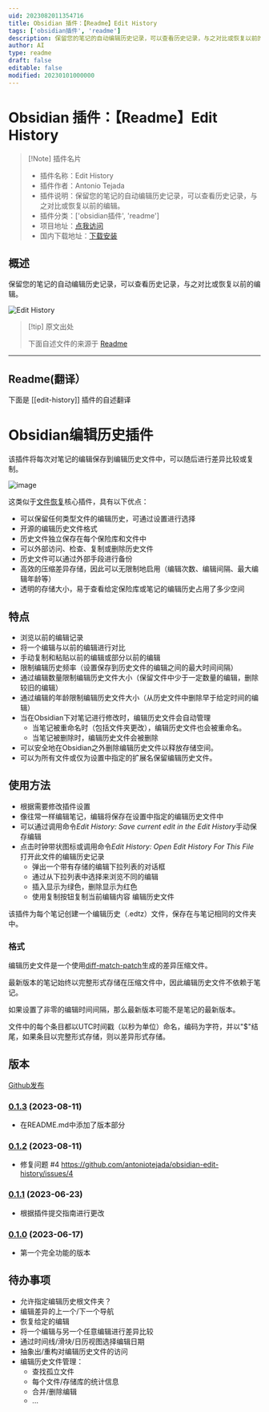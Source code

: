 ```yaml
---
uid: 2023082011354716
title: Obsidian 插件：【Readme】Edit History
tags: ['obsidian插件', 'readme']
description: 保留您的笔记的自动编辑历史记录，可以查看历史记录，与之对比或恢复以前的编辑。
author: AI
type: readme
draft: false
editable: false
modified: 20230101000000
---
```


# Obsidian 插件：【Readme】Edit History

> [!Note] 插件名片
> - 插件名称：Edit History
> - 插件作者：Antonio Tejada
> - 插件说明：保留您的笔记的自动编辑历史记录，可以查看历史记录，与之对比或恢复以前的编辑。
> - 插件分类：['obsidian插件', 'readme']
> - 项目地址：[点我访问](https://github.com/antoniotejada/obsidian-edit-history)
> - 国内下载地址：[下载安装](https://pkmer.cn/products/plugin/pluginMarket/?edit-history)

## 概述

保留您的笔记的自动编辑历史记录，可以查看历史记录，与之对比或恢复以前的编辑。

![Edit History](https://cdn.pkmer.cn/covers/edit-history.png!pkmer)

> [!tip] 原文出处
> 
>下面自述文件的来源于 [Readme](https://ghproxy.net/https://raw.githubusercontent.com/antoniotejada/obsidian-edit-history/master/README.md)
> 

---

## Readme(翻译）

下面是 [[edit-history]] 插件的自述翻译


# Obsidian编辑历史插件

该插件将每次对笔记的编辑保存到编辑历史文件中，可以随后进行差异比较或复制。

![image](https://github.com/antoniotejada/obsidian-edit-history/assets/6446344/fa9456d5-0de0-4160-bd06-6a38494f7c57)

这类似于[文件恢复](https://help.obsidian.md/Plugins/File+recovery)核心插件，具有以下优点：
- 可以保留任何类型文件的编辑历史，可通过设置进行选择
- 开源的编辑历史文件格式
- 历史文件独立保存在每个保险库和文件中
- 可以外部访问、检查、复制或删除历史文件
- 历史文件可以通过外部手段进行备份
- 高效的压缩差异存储，因此可以无限制地启用（编辑次数、编辑间隔、最大编辑年龄等）
- 透明的存储大小，易于查看给定保险库或笔记的编辑历史占用了多少空间
## 特点

- 浏览以前的编辑记录
- 将一个编辑与以前的编辑进行对比
- 手动复制和粘贴以前的编辑或部分以前的编辑
- 限制编辑历史频率（设置保存到历史文件的编辑之间的最大时间间隔）
- 通过编辑数量限制编辑历史文件大小（保留文件中少于一定数量的编辑，删除较旧的编辑）
- 通过编辑的年龄限制编辑历史文件大小（从历史文件中删除早于给定时间的编辑）
- 当在Obsidian下对笔记进行修改时，编辑历史文件会自动管理
  - 当笔记被重命名时（包括文件夹更改），编辑历史文件也会被重命名。
  - 当笔记被删除时，编辑历史文件会被删除
- 可以安全地在Obsidian之外删除编辑历史文件以释放存储空间。
- 可以为所有文件或仅为设置中指定的扩展名保留编辑历史文件。
## 使用方法

- 根据需要修改插件设置
- 像往常一样编辑笔记，编辑将保存在设置中指定的编辑历史文件中
- 可以通过调用命令*Edit History: Save current edit in the Edit History*手动保存编辑
- 点击时钟带状图标或调用命令*Edit History: Open Edit History For This File*打开此文件的编辑历史记录
  - 弹出一个带有存储的编辑下拉列表的对话框
  - 通过从下拉列表中选择来浏览不同的编辑
  - 插入显示为绿色，删除显示为红色
  - 使用复制按钮复制当前编辑内容
编辑历史文件

该插件为每个笔记创建一个编辑历史（.edtz）文件，保存在与笔记相同的文件夹中。
### 格式

编辑历史文件是一个使用[diff-match-patch](https://github.com/google/diff-match-patch)生成的差异压缩文件。

最新版本的笔记始终以完整形式存储在压缩文件中，因此编辑历史文件不依赖于笔记。

如果设置了非零的编辑时间间隔，那么最新版本可能不是笔记的最新版本。

文件中的每个条目都以UTC时间戳（以秒为单位）命名，编码为字符，并以"$"结尾，如果条目以完整形式存储，则以差异形式存储。
## 版本

[Github发布](https://github.com/antoniotejada/obsidian-edit-history/releases)
### [0.1.3](https://github.com/antoniotejada/obsidian-edit-history/releases/tag/0.1.3) (2023-08-11)
- 在README.md中添加了版本部分
### [0.1.2](https://github.com/antoniotejada/obsidian-edit-history/releases/tag/0.1.2) (2023-08-11)
- 修复问题 #4 https://github.com/antoniotejada/obsidian-edit-history/issues/4
### [0.1.1](https://github.com/antoniotejada/obsidian-edit-history/releases/tag/0.1.1) (2023-06-23)
- 根据插件提交指南进行更改
### [0.1.0](https://github.com/antoniotejada/obsidian-edit-history/releases/tag/0.1.2) (2023-06-17)
- 第一个完全功能的版本
## 待办事项
- 允许指定编辑历史根文件夹？
- 编辑差异的上一个/下一个导航
- 恢复给定的编辑
- 将一个编辑与另一个任意编辑进行差异比较
- 通过时间线/滑块/日历视图选择编辑日期
- 抽象出/重构对编辑历史文件的访问
- 编辑历史文件管理：
  - 查找孤立文件
  - 每个文件/存储库的统计信息
  - 合并/删除编辑
  - ...



